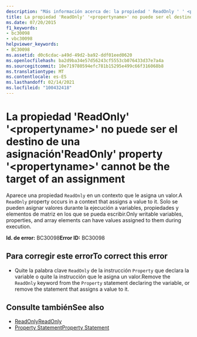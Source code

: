 ```yaml
---
description: "Más información acerca de: la propiedad ' ReadOnly ' ' <propertyname> ' no puede ser el destino de una asignación"
title: La propiedad 'ReadOnly' '<propertyname>' no puede ser el destino de una asignación
ms.date: 07/20/2015
f1_keywords:
- bc30098
- vbc30098
helpviewer_keywords:
- BC30098
ms.assetid: d0c6cdac-a49d-49d2-ba92-ddf01eed0620
ms.openlocfilehash: ba2d9ba34e57d56243cf5553cb076433d37e7a4a
ms.sourcegitcommit: 10e719780594efc781b15295e499c66f316068b8
ms.translationtype: MT
ms.contentlocale: es-ES
ms.lasthandoff: 02/14/2021
ms.locfileid: "100432418"
---
```

# <a name="readonly-property-propertyname-cannot-be-the-target-of-an-assignment"></a><span data-ttu-id="c58d2-103">La propiedad 'ReadOnly' '\<propertyname>' no puede ser el destino de una asignación</span><span class="sxs-lookup"><span data-stu-id="c58d2-103">'ReadOnly' property '\<propertyname>' cannot be the target of an assignment</span></span>

<span data-ttu-id="c58d2-104">Aparece una propiedad `ReadOnly` en un contexto que le asigna un valor.</span><span class="sxs-lookup"><span data-stu-id="c58d2-104">A `ReadOnly` property occurs in a context that assigns a value to it.</span></span> <span data-ttu-id="c58d2-105">Solo se pueden asignar valores durante la ejecución a variables, propiedades y elementos de matriz en los que se pueda escribir.</span><span class="sxs-lookup"><span data-stu-id="c58d2-105">Only writable variables, properties, and array elements can have values assigned to them during execution.</span></span>  
  
 <span data-ttu-id="c58d2-106">**Id. de error:** BC30098</span><span class="sxs-lookup"><span data-stu-id="c58d2-106">**Error ID:** BC30098</span></span>  
  
## <a name="to-correct-this-error"></a><span data-ttu-id="c58d2-107">Para corregir este error</span><span class="sxs-lookup"><span data-stu-id="c58d2-107">To correct this error</span></span>  
  
- <span data-ttu-id="c58d2-108">Quite la palabra clave `ReadOnly` de la instrucción `Property` que declara la variable o quite la instrucción que le asigna un valor.</span><span class="sxs-lookup"><span data-stu-id="c58d2-108">Remove the `ReadOnly` keyword from the `Property` statement declaring the variable, or remove the statement that assigns a value to it.</span></span>  
  
## <a name="see-also"></a><span data-ttu-id="c58d2-109">Consulte también</span><span class="sxs-lookup"><span data-stu-id="c58d2-109">See also</span></span>

- [<span data-ttu-id="c58d2-110">ReadOnly</span><span class="sxs-lookup"><span data-stu-id="c58d2-110">ReadOnly</span></span>](../language-reference/modifiers/readonly.md)
- [<span data-ttu-id="c58d2-111">Property Statement</span><span class="sxs-lookup"><span data-stu-id="c58d2-111">Property Statement</span></span>](../language-reference/statements/property-statement.md)

